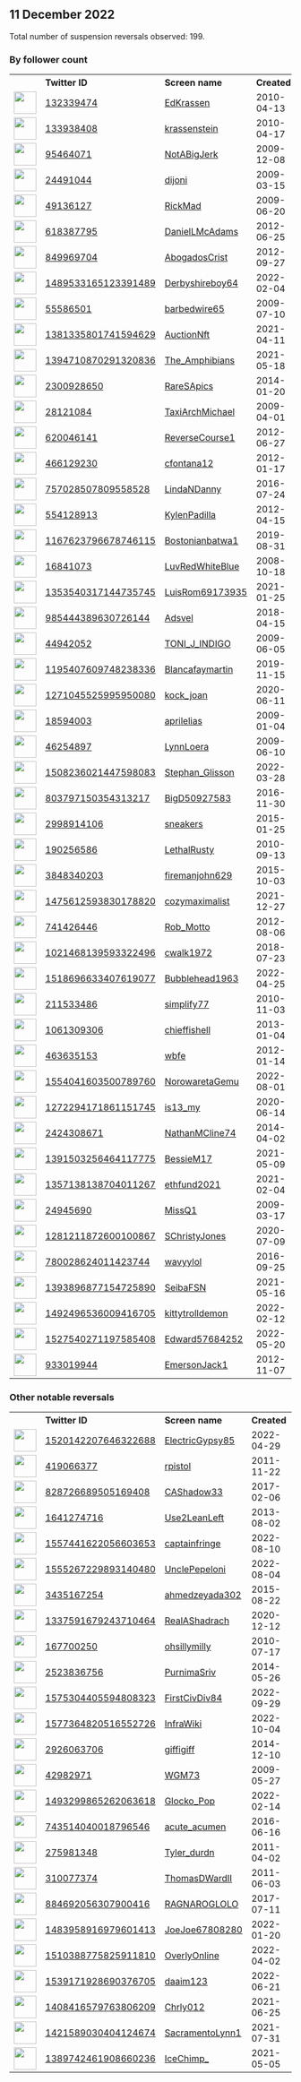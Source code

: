 
## 11 December 2022
Total number of suspension reversals observed: 199.

### By follower count
<table><tr><th></th><th align="left">Twitter ID</th><th align="left">Screen name</th>
<th align="left">Created</th><th align="left">Status</th><th align="left">Suspended</th><th align="left">Followers</th>
<tr><td><a href="https://pbs.twimg.com/profile_images/1114298154277646337/KNctEqK5_normal.jpg"><img src="https://pbs.twimg.com/profile_images/1114298154277646337/KNctEqK5_normal.jpg" width="40px" height="40px" align="center"/></a></td><td><a href="https://twitter.com/intent/user?user_id=132339474">132339474</a></td><td><a href="https://twitter.com/EdKrassen">EdKrassen</a></td><td>2010-04-13</td><td align="center"></td><td></td><td>862210</td></tr>
<tr><td><a href="https://pbs.twimg.com/profile_images/1114279145465360385/JemcDoLv_normal.png"><img src="https://pbs.twimg.com/profile_images/1114279145465360385/JemcDoLv_normal.png" width="40px" height="40px" align="center"/></a></td><td><a href="https://twitter.com/intent/user?user_id=133938408">133938408</a></td><td><a href="https://twitter.com/krassenstein">krassenstein</a></td><td>2010-04-17</td><td align="center"></td><td></td><td>632584</td></tr>
<tr><td><a href="https://pbs.twimg.com/profile_images/1504501781023399946/SJtj4kPC_normal.jpg"><img src="https://pbs.twimg.com/profile_images/1504501781023399946/SJtj4kPC_normal.jpg" width="40px" height="40px" align="center"/></a></td><td><a href="https://twitter.com/intent/user?user_id=95464071">95464071</a></td><td><a href="https://twitter.com/NotABigJerk">NotABigJerk</a></td><td>2009-12-08</td><td align="center"></td><td>2022-11-26</td><td>84685</td></tr>
<tr><td><a href="https://pbs.twimg.com/profile_images/1634740913422598147/0mhNwTQC_normal.jpg"><img src="https://pbs.twimg.com/profile_images/1634740913422598147/0mhNwTQC_normal.jpg" width="40px" height="40px" align="center"/></a></td><td><a href="https://twitter.com/intent/user?user_id=24491044">24491044</a></td><td><a href="https://twitter.com/dijoni">dijoni</a></td><td>2009-03-15</td><td align="center"></td><td>2022-11-28</td><td>48992</td></tr>
<tr><td><a href="https://pbs.twimg.com/profile_images/1625336578406072320/qKcS87FC_normal.jpg"><img src="https://pbs.twimg.com/profile_images/1625336578406072320/qKcS87FC_normal.jpg" width="40px" height="40px" align="center"/></a></td><td><a href="https://twitter.com/intent/user?user_id=49136127">49136127</a></td><td><a href="https://twitter.com/RickMad">RickMad</a></td><td>2009-06-20</td><td align="center"></td><td></td><td>45036</td></tr>
<tr><td><a href="https://pbs.twimg.com/profile_images/378800000215789176/3f51729a61d186c70a609e92118e75a4_normal.jpeg"><img src="https://pbs.twimg.com/profile_images/378800000215789176/3f51729a61d186c70a609e92118e75a4_normal.jpeg" width="40px" height="40px" align="center"/></a></td><td><a href="https://twitter.com/intent/user?user_id=618387795">618387795</a></td><td><a href="https://twitter.com/DanielLMcAdams">DanielLMcAdams</a></td><td>2012-06-25</td><td align="center"></td><td></td><td>30479</td></tr>
<tr><td><a href="https://pbs.twimg.com/profile_images/1582627409878294528/DSsoApu7_normal.jpg"><img src="https://pbs.twimg.com/profile_images/1582627409878294528/DSsoApu7_normal.jpg" width="40px" height="40px" align="center"/></a></td><td><a href="https://twitter.com/intent/user?user_id=849969704">849969704</a></td><td><a href="https://twitter.com/AbogadosCrist">AbogadosCrist</a></td><td>2012-09-27</td><td align="center"></td><td>2022-11-28</td><td>23213</td></tr>
<tr><td><a href="https://pbs.twimg.com/profile_images/1496472374992162816/bxqaMTAQ_normal.jpg"><img src="https://pbs.twimg.com/profile_images/1496472374992162816/bxqaMTAQ_normal.jpg" width="40px" height="40px" align="center"/></a></td><td><a href="https://twitter.com/intent/user?user_id=1489533165123391489">1489533165123391489</a></td><td><a href="https://twitter.com/Derbyshireboy64">Derbyshireboy64</a></td><td>2022-02-04</td><td align="center"></td><td>2022-12-06</td><td>12386</td></tr>
<tr><td><a href="https://pbs.twimg.com/profile_images/1632964254763712513/RN2XBiyY_normal.jpg"><img src="https://pbs.twimg.com/profile_images/1632964254763712513/RN2XBiyY_normal.jpg" width="40px" height="40px" align="center"/></a></td><td><a href="https://twitter.com/intent/user?user_id=55586501">55586501</a></td><td><a href="https://twitter.com/barbedwire65">barbedwire65</a></td><td>2009-07-10</td><td align="center"></td><td>2022-10-29</td><td>9956</td></tr>
<tr><td><a href="https://pbs.twimg.com/profile_images/1625145034327875584/U5SrYkZv_normal.jpg"><img src="https://pbs.twimg.com/profile_images/1625145034327875584/U5SrYkZv_normal.jpg" width="40px" height="40px" align="center"/></a></td><td><a href="https://twitter.com/intent/user?user_id=1381335801741594629">1381335801741594629</a></td><td><a href="https://twitter.com/AuctionNft">AuctionNft</a></td><td>2021-04-11</td><td align="center"></td><td>2022-12-02</td><td>8253</td></tr>
<tr><td><a href="https://pbs.twimg.com/profile_images/1622932879968817155/kH39ZjPM_normal.jpg"><img src="https://pbs.twimg.com/profile_images/1622932879968817155/kH39ZjPM_normal.jpg" width="40px" height="40px" align="center"/></a></td><td><a href="https://twitter.com/intent/user?user_id=1394710870291320836">1394710870291320836</a></td><td><a href="https://twitter.com/The_Amphibians">The_Amphibians</a></td><td>2021-05-18</td><td align="center">🚫</td><td>2022-12-03</td><td>7467</td></tr>
<tr><td><a href="https://pbs.twimg.com/profile_images/425165166544572416/BUyKGpJN_normal.jpeg"><img src="https://pbs.twimg.com/profile_images/425165166544572416/BUyKGpJN_normal.jpeg" width="40px" height="40px" align="center"/></a></td><td><a href="https://twitter.com/intent/user?user_id=2300928650">2300928650</a></td><td><a href="https://twitter.com/RareSApics">RareSApics</a></td><td>2014-01-20</td><td align="center"></td><td></td><td>7299</td></tr>
<tr><td><a href="https://pbs.twimg.com/profile_images/1602162723151806465/g1aPIo9k_normal.jpg"><img src="https://pbs.twimg.com/profile_images/1602162723151806465/g1aPIo9k_normal.jpg" width="40px" height="40px" align="center"/></a></td><td><a href="https://twitter.com/intent/user?user_id=28121084">28121084</a></td><td><a href="https://twitter.com/TaxiArchMichael">TaxiArchMichael</a></td><td>2009-04-01</td><td align="center"></td><td></td><td>6160</td></tr>
<tr><td><a href="https://pbs.twimg.com/profile_images/2373784359/8xyhr8dc3r6v2soptezu_normal.jpeg"><img src="https://pbs.twimg.com/profile_images/2373784359/8xyhr8dc3r6v2soptezu_normal.jpeg" width="40px" height="40px" align="center"/></a></td><td><a href="https://twitter.com/intent/user?user_id=620046141">620046141</a></td><td><a href="https://twitter.com/ReverseCourse1">ReverseCourse1</a></td><td>2012-06-27</td><td align="center"></td><td></td><td>6150</td></tr>
<tr><td><a href="https://pbs.twimg.com/profile_images/1635123844318113793/S2xr8a23_normal.jpg"><img src="https://pbs.twimg.com/profile_images/1635123844318113793/S2xr8a23_normal.jpg" width="40px" height="40px" align="center"/></a></td><td><a href="https://twitter.com/intent/user?user_id=466129230">466129230</a></td><td><a href="https://twitter.com/cfontana12">cfontana12</a></td><td>2012-01-17</td><td align="center">🚫</td><td>2022-12-08</td><td>5805</td></tr>
<tr><td><a href="https://pbs.twimg.com/profile_images/1324026887086067713/nx6OOdBz_normal.jpg"><img src="https://pbs.twimg.com/profile_images/1324026887086067713/nx6OOdBz_normal.jpg" width="40px" height="40px" align="center"/></a></td><td><a href="https://twitter.com/intent/user?user_id=757028507809558528">757028507809558528</a></td><td><a href="https://twitter.com/LindaNDanny">LindaNDanny</a></td><td>2016-07-24</td><td align="center"></td><td>2022-08-29</td><td>5561</td></tr>
<tr><td><a href="https://pbs.twimg.com/profile_images/2124749175/DSC00908E001_normal.JPG"><img src="https://pbs.twimg.com/profile_images/2124749175/DSC00908E001_normal.JPG" width="40px" height="40px" align="center"/></a></td><td><a href="https://twitter.com/intent/user?user_id=554128913">554128913</a></td><td><a href="https://twitter.com/KylenPadilla">KylenPadilla</a></td><td>2012-04-15</td><td align="center"></td><td>2022-12-06</td><td>5283</td></tr>
<tr><td><a href="https://pbs.twimg.com/profile_images/1167624051562561536/lIbQSZdv_normal.jpg"><img src="https://pbs.twimg.com/profile_images/1167624051562561536/lIbQSZdv_normal.jpg" width="40px" height="40px" align="center"/></a></td><td><a href="https://twitter.com/intent/user?user_id=1167623796678746115">1167623796678746115</a></td><td><a href="https://twitter.com/Bostonianbatwa1">Bostonianbatwa1</a></td><td>2019-08-31</td><td align="center"></td><td>2022-10-29</td><td>5032</td></tr>
<tr><td><a href="https://pbs.twimg.com/profile_images/795526017922146306/lpOLCqMI_normal.jpg"><img src="https://pbs.twimg.com/profile_images/795526017922146306/lpOLCqMI_normal.jpg" width="40px" height="40px" align="center"/></a></td><td><a href="https://twitter.com/intent/user?user_id=16841073">16841073</a></td><td><a href="https://twitter.com/LuvRedWhiteBlue">LuvRedWhiteBlue</a></td><td>2008-10-18</td><td align="center"></td><td></td><td>4860</td></tr>
<tr><td><a href="https://pbs.twimg.com/profile_images/1570923875869032448/s_Tj-UpS_normal.jpg"><img src="https://pbs.twimg.com/profile_images/1570923875869032448/s_Tj-UpS_normal.jpg" width="40px" height="40px" align="center"/></a></td><td><a href="https://twitter.com/intent/user?user_id=1353540317144735745">1353540317144735745</a></td><td><a href="https://twitter.com/LuisRom69173935">LuisRom69173935</a></td><td>2021-01-25</td><td align="center"></td><td>2022-11-09</td><td>4364</td></tr>
<tr><td><a href="https://pbs.twimg.com/profile_images/1569226627027984390/gFlhjptn_normal.jpg"><img src="https://pbs.twimg.com/profile_images/1569226627027984390/gFlhjptn_normal.jpg" width="40px" height="40px" align="center"/></a></td><td><a href="https://twitter.com/intent/user?user_id=985444389630726144">985444389630726144</a></td><td><a href="https://twitter.com/Adsvel">Adsvel</a></td><td>2018-04-15</td><td align="center"></td><td>2022-10-12</td><td>3995</td></tr>
<tr><td><a href="https://pbs.twimg.com/profile_images/1601724014568906752/B7-nPcT8_normal.jpg"><img src="https://pbs.twimg.com/profile_images/1601724014568906752/B7-nPcT8_normal.jpg" width="40px" height="40px" align="center"/></a></td><td><a href="https://twitter.com/intent/user?user_id=44942052">44942052</a></td><td><a href="https://twitter.com/TONI_J_INDIGO">TONI_J_INDIGO</a></td><td>2009-06-05</td><td align="center">🚫</td><td>2022-12-07</td><td>3818</td></tr>
<tr><td><a href="https://pbs.twimg.com/profile_images/1195408124225769472/5C3oBJzh_normal.jpg"><img src="https://pbs.twimg.com/profile_images/1195408124225769472/5C3oBJzh_normal.jpg" width="40px" height="40px" align="center"/></a></td><td><a href="https://twitter.com/intent/user?user_id=1195407609748238336">1195407609748238336</a></td><td><a href="https://twitter.com/Blancafaymartin">Blancafaymartin</a></td><td>2019-11-15</td><td align="center"></td><td></td><td>3680</td></tr>
<tr><td><a href="https://pbs.twimg.com/profile_images/1282296693145440257/MGkWnGgA_normal.jpg"><img src="https://pbs.twimg.com/profile_images/1282296693145440257/MGkWnGgA_normal.jpg" width="40px" height="40px" align="center"/></a></td><td><a href="https://twitter.com/intent/user?user_id=1271045525995950080">1271045525995950080</a></td><td><a href="https://twitter.com/kock_joan">kock_joan</a></td><td>2020-06-11</td><td align="center"></td><td>2022-10-29</td><td>2745</td></tr>
<tr><td><a href="https://pbs.twimg.com/profile_images/378800000105432596/d1f5a82d5313f5f4d1c9499cb963a579_normal.jpeg"><img src="https://pbs.twimg.com/profile_images/378800000105432596/d1f5a82d5313f5f4d1c9499cb963a579_normal.jpeg" width="40px" height="40px" align="center"/></a></td><td><a href="https://twitter.com/intent/user?user_id=18594003">18594003</a></td><td><a href="https://twitter.com/aprilelias">aprilelias</a></td><td>2009-01-04</td><td align="center"></td><td>2022-10-24</td><td>2630</td></tr>
<tr><td><a href="https://pbs.twimg.com/profile_images/1605325347586592768/BZ8g6i2s_normal.jpg"><img src="https://pbs.twimg.com/profile_images/1605325347586592768/BZ8g6i2s_normal.jpg" width="40px" height="40px" align="center"/></a></td><td><a href="https://twitter.com/intent/user?user_id=46254897">46254897</a></td><td><a href="https://twitter.com/LynnLoera">LynnLoera</a></td><td>2009-06-10</td><td align="center"></td><td></td><td>2547</td></tr>
<tr><td><a href="https://pbs.twimg.com/profile_images/1560438533873029120/rekxhn1L_normal.jpg"><img src="https://pbs.twimg.com/profile_images/1560438533873029120/rekxhn1L_normal.jpg" width="40px" height="40px" align="center"/></a></td><td><a href="https://twitter.com/intent/user?user_id=1508236021447598083">1508236021447598083</a></td><td><a href="https://twitter.com/Stephan_Glisson">Stephan_Glisson</a></td><td>2022-03-28</td><td align="center"></td><td>2022-10-29</td><td>2342</td></tr>
<tr><td><a href="https://pbs.twimg.com/profile_images/1238055036619575296/INc9DFs__normal.jpg"><img src="https://pbs.twimg.com/profile_images/1238055036619575296/INc9DFs__normal.jpg" width="40px" height="40px" align="center"/></a></td><td><a href="https://twitter.com/intent/user?user_id=803797150354313217">803797150354313217</a></td><td><a href="https://twitter.com/BigD50927583">BigD50927583</a></td><td>2016-11-30</td><td align="center"></td><td></td><td>2063</td></tr>
<tr><td><a href="https://pbs.twimg.com/profile_images/1578179827034726402/lzeDhO9M_normal.jpg"><img src="https://pbs.twimg.com/profile_images/1578179827034726402/lzeDhO9M_normal.jpg" width="40px" height="40px" align="center"/></a></td><td><a href="https://twitter.com/intent/user?user_id=2998914106">2998914106</a></td><td><a href="https://twitter.com/sneakers">sneakers</a></td><td>2015-01-25</td><td align="center"></td><td>2022-12-04</td><td>2033</td></tr>
<tr><td><a href="https://pbs.twimg.com/profile_images/1623270475358167040/9ZvV6aOe_normal.jpg"><img src="https://pbs.twimg.com/profile_images/1623270475358167040/9ZvV6aOe_normal.jpg" width="40px" height="40px" align="center"/></a></td><td><a href="https://twitter.com/intent/user?user_id=190256586">190256586</a></td><td><a href="https://twitter.com/LethalRusty">LethalRusty</a></td><td>2010-09-13</td><td align="center"></td><td>2022-10-09</td><td>1965</td></tr>
<tr><td><a href="https://pbs.twimg.com/profile_images/1215367763537145857/tToYQTmq_normal.jpg"><img src="https://pbs.twimg.com/profile_images/1215367763537145857/tToYQTmq_normal.jpg" width="40px" height="40px" align="center"/></a></td><td><a href="https://twitter.com/intent/user?user_id=3848340203">3848340203</a></td><td><a href="https://twitter.com/firemanjohn629">firemanjohn629</a></td><td>2015-10-03</td><td align="center"></td><td></td><td>1923</td></tr>
<tr><td><a href="https://pbs.twimg.com/profile_images/1612209912767025153/-7LlXiGa_normal.jpg"><img src="https://pbs.twimg.com/profile_images/1612209912767025153/-7LlXiGa_normal.jpg" width="40px" height="40px" align="center"/></a></td><td><a href="https://twitter.com/intent/user?user_id=1475612593830178820">1475612593830178820</a></td><td><a href="https://twitter.com/cozymaximalist">cozymaximalist</a></td><td>2021-12-27</td><td align="center"></td><td>2022-05-10</td><td>1903</td></tr>
<tr><td><a href="https://pbs.twimg.com/profile_images/1342819737072529408/DHnQRe-i_normal.jpg"><img src="https://pbs.twimg.com/profile_images/1342819737072529408/DHnQRe-i_normal.jpg" width="40px" height="40px" align="center"/></a></td><td><a href="https://twitter.com/intent/user?user_id=741426446">741426446</a></td><td><a href="https://twitter.com/Rob_Motto">Rob_Motto</a></td><td>2012-08-06</td><td align="center"></td><td></td><td>1811</td></tr>
<tr><td><a href="https://pbs.twimg.com/profile_images/1272521727453601793/TYa0yV6L_normal.jpg"><img src="https://pbs.twimg.com/profile_images/1272521727453601793/TYa0yV6L_normal.jpg" width="40px" height="40px" align="center"/></a></td><td><a href="https://twitter.com/intent/user?user_id=1021468139593322496">1021468139593322496</a></td><td><a href="https://twitter.com/cwalk1972">cwalk1972</a></td><td>2018-07-23</td><td align="center"></td><td></td><td>1787</td></tr>
<tr><td><a href="https://pbs.twimg.com/profile_images/1518997446902394882/nzHhfnID_normal.jpg"><img src="https://pbs.twimg.com/profile_images/1518997446902394882/nzHhfnID_normal.jpg" width="40px" height="40px" align="center"/></a></td><td><a href="https://twitter.com/intent/user?user_id=1518696633407619077">1518696633407619077</a></td><td><a href="https://twitter.com/Bubblehead1963">Bubblehead1963</a></td><td>2022-04-25</td><td align="center"></td><td>2022-10-20</td><td>1773</td></tr>
<tr><td><a href="https://pbs.twimg.com/profile_images/1291601544958418945/PH8Uu7_3_normal.jpg"><img src="https://pbs.twimg.com/profile_images/1291601544958418945/PH8Uu7_3_normal.jpg" width="40px" height="40px" align="center"/></a></td><td><a href="https://twitter.com/intent/user?user_id=211533486">211533486</a></td><td><a href="https://twitter.com/simplify77">simplify77</a></td><td>2010-11-03</td><td align="center"></td><td>2022-10-29</td><td>1646</td></tr>
<tr><td><a href="https://pbs.twimg.com/profile_images/1628877037506297856/ggiZ4Tcm_normal.jpg"><img src="https://pbs.twimg.com/profile_images/1628877037506297856/ggiZ4Tcm_normal.jpg" width="40px" height="40px" align="center"/></a></td><td><a href="https://twitter.com/intent/user?user_id=1061309306">1061309306</a></td><td><a href="https://twitter.com/chieffishell">chieffishell</a></td><td>2013-01-04</td><td align="center"></td><td></td><td>1645</td></tr>
<tr><td><a href="https://pbs.twimg.com/profile_images/1932820704/8KVc0lvF_normal"><img src="https://pbs.twimg.com/profile_images/1932820704/8KVc0lvF_normal" width="40px" height="40px" align="center"/></a></td><td><a href="https://twitter.com/intent/user?user_id=463635153">463635153</a></td><td><a href="https://twitter.com/wbfe">wbfe</a></td><td>2012-01-14</td><td align="center"></td><td>2022-07-13</td><td>1596</td></tr>
<tr><td><a href="https://pbs.twimg.com/profile_images/1554433861374844928/0QBfvicO_normal.jpg"><img src="https://pbs.twimg.com/profile_images/1554433861374844928/0QBfvicO_normal.jpg" width="40px" height="40px" align="center"/></a></td><td><a href="https://twitter.com/intent/user?user_id=1554041603500789760">1554041603500789760</a></td><td><a href="https://twitter.com/NorowaretaGemu">NorowaretaGemu</a></td><td>2022-08-01</td><td align="center"></td><td>2022-12-02</td><td>1573</td></tr>
<tr><td><a href="https://pbs.twimg.com/profile_images/1532422698432770048/8ip7iSaS_normal.jpg"><img src="https://pbs.twimg.com/profile_images/1532422698432770048/8ip7iSaS_normal.jpg" width="40px" height="40px" align="center"/></a></td><td><a href="https://twitter.com/intent/user?user_id=1272294171861151745">1272294171861151745</a></td><td><a href="https://twitter.com/is13_my">is13_my</a></td><td>2020-06-14</td><td align="center"></td><td>2022-10-29</td><td>1564</td></tr>
<tr><td><a href="https://pbs.twimg.com/profile_images/1176956026257596416/mO2T4HTn_normal.jpg"><img src="https://pbs.twimg.com/profile_images/1176956026257596416/mO2T4HTn_normal.jpg" width="40px" height="40px" align="center"/></a></td><td><a href="https://twitter.com/intent/user?user_id=2424308671">2424308671</a></td><td><a href="https://twitter.com/NathanMCline74">NathanMCline74</a></td><td>2014-04-02</td><td align="center"></td><td>2022-09-24</td><td>1523</td></tr>
<tr><td><a href="https://pbs.twimg.com/profile_images/1428368671362146304/2_Xm_5s9_normal.jpg"><img src="https://pbs.twimg.com/profile_images/1428368671362146304/2_Xm_5s9_normal.jpg" width="40px" height="40px" align="center"/></a></td><td><a href="https://twitter.com/intent/user?user_id=1391503256464117775">1391503256464117775</a></td><td><a href="https://twitter.com/BessieM17">BessieM17</a></td><td>2021-05-09</td><td align="center"></td><td>2022-10-19</td><td>1348</td></tr>
<tr><td><a href="https://pbs.twimg.com/profile_images/1437024305053765632/7q_vJNit_normal.jpg"><img src="https://pbs.twimg.com/profile_images/1437024305053765632/7q_vJNit_normal.jpg" width="40px" height="40px" align="center"/></a></td><td><a href="https://twitter.com/intent/user?user_id=1357138138704011267">1357138138704011267</a></td><td><a href="https://twitter.com/ethfund2021">ethfund2021</a></td><td>2021-02-04</td><td align="center"></td><td>2022-11-25</td><td>1328</td></tr>
<tr><td><a href="https://pbs.twimg.com/profile_images/940733468564172801/8BbHB1Ok_normal.jpg"><img src="https://pbs.twimg.com/profile_images/940733468564172801/8BbHB1Ok_normal.jpg" width="40px" height="40px" align="center"/></a></td><td><a href="https://twitter.com/intent/user?user_id=24945690">24945690</a></td><td><a href="https://twitter.com/MissQ1">MissQ1</a></td><td>2009-03-17</td><td align="center"></td><td></td><td>1299</td></tr>
<tr><td><a href="https://pbs.twimg.com/profile_images/1281215648526479361/qacc4uqp_normal.jpg"><img src="https://pbs.twimg.com/profile_images/1281215648526479361/qacc4uqp_normal.jpg" width="40px" height="40px" align="center"/></a></td><td><a href="https://twitter.com/intent/user?user_id=1281211872600100867">1281211872600100867</a></td><td><a href="https://twitter.com/SChristyJones">SChristyJones</a></td><td>2020-07-09</td><td align="center"></td><td></td><td>1275</td></tr>
<tr><td><a href="https://pbs.twimg.com/profile_images/1599402805382504448/nTtDJWUJ_normal.jpg"><img src="https://pbs.twimg.com/profile_images/1599402805382504448/nTtDJWUJ_normal.jpg" width="40px" height="40px" align="center"/></a></td><td><a href="https://twitter.com/intent/user?user_id=780028624011423744">780028624011423744</a></td><td><a href="https://twitter.com/wavyylol">wavyylol</a></td><td>2016-09-25</td><td align="center"></td><td>2022-09-14</td><td>1219</td></tr>
<tr><td><a href="https://pbs.twimg.com/profile_images/1515562174868951045/eKg3118u_normal.jpg"><img src="https://pbs.twimg.com/profile_images/1515562174868951045/eKg3118u_normal.jpg" width="40px" height="40px" align="center"/></a></td><td><a href="https://twitter.com/intent/user?user_id=1393896877154725890">1393896877154725890</a></td><td><a href="https://twitter.com/SeibaFSN">SeibaFSN</a></td><td>2021-05-16</td><td align="center"></td><td>2022-12-03</td><td>1146</td></tr>
<tr><td><a href="https://pbs.twimg.com/profile_images/1623871249712545792/cv4XzlrP_normal.jpg"><img src="https://pbs.twimg.com/profile_images/1623871249712545792/cv4XzlrP_normal.jpg" width="40px" height="40px" align="center"/></a></td><td><a href="https://twitter.com/intent/user?user_id=1492496536009416705">1492496536009416705</a></td><td><a href="https://twitter.com/kittytrolldemon">kittytrolldemon</a></td><td>2022-02-12</td><td align="center">👋</td><td>2022-12-07</td><td>1135</td></tr>
<tr><td><a href="https://pbs.twimg.com/profile_images/1571913203268870146/wUiml528_normal.jpg"><img src="https://pbs.twimg.com/profile_images/1571913203268870146/wUiml528_normal.jpg" width="40px" height="40px" align="center"/></a></td><td><a href="https://twitter.com/intent/user?user_id=1527540271197585408">1527540271197585408</a></td><td><a href="https://twitter.com/Edward57684252">Edward57684252</a></td><td>2022-05-20</td><td align="center"></td><td>2022-11-25</td><td>1094</td></tr>
<tr><td><a href="https://pbs.twimg.com/profile_images/1605784356882038785/pcB1eNtb_normal.png"><img src="https://pbs.twimg.com/profile_images/1605784356882038785/pcB1eNtb_normal.png" width="40px" height="40px" align="center"/></a></td><td><a href="https://twitter.com/intent/user?user_id=933019944">933019944</a></td><td><a href="https://twitter.com/EmersonJack1">EmersonJack1</a></td><td>2012-11-07</td><td align="center"></td><td>2022-08-05</td><td>1069</td></tr>
</table>

### Other notable reversals
<table><tr><th></th><th align="left">Twitter ID</th><th align="left">Screen name</th>
<th align="left">Created</th><th align="left">Status</th><th align="left">Suspended</th><th align="left">Followers</th>
<tr><td><a href="https://pbs.twimg.com/profile_images/1602484456442437632/LvMpy63J_normal.jpg"><img src="https://pbs.twimg.com/profile_images/1602484456442437632/LvMpy63J_normal.jpg" width="40px" height="40px" align="center"/></a></td><td><a href="https://twitter.com/intent/user?user_id=1520142207646322688">1520142207646322688</a></td><td><a href="https://twitter.com/ElectricGypsy85">ElectricGypsy85</a></td><td>2022-04-29</td><td align="center"></td><td>2022-12-03</td><td>347</td></tr>
<tr><td><a href="https://pbs.twimg.com/profile_images/1633722179421454341/9-dplELy_normal.png"><img src="https://pbs.twimg.com/profile_images/1633722179421454341/9-dplELy_normal.png" width="40px" height="40px" align="center"/></a></td><td><a href="https://twitter.com/intent/user?user_id=419066377">419066377</a></td><td><a href="https://twitter.com/rpistol">rpistol</a></td><td>2011-11-22</td><td align="center"></td><td>2022-12-03</td><td>77</td></tr>
<tr><td><a href="https://pbs.twimg.com/profile_images/830831972507328512/VcExBKtp_normal.jpg"><img src="https://pbs.twimg.com/profile_images/830831972507328512/VcExBKtp_normal.jpg" width="40px" height="40px" align="center"/></a></td><td><a href="https://twitter.com/intent/user?user_id=828726689505169408">828726689505169408</a></td><td><a href="https://twitter.com/CAShadow33">CAShadow33</a></td><td>2017-02-06</td><td align="center">🚫</td><td>2022-12-06</td><td>330</td></tr>
<tr><td><a href="https://pbs.twimg.com/profile_images/1632181928303689734/E6d2lghR_normal.jpg"><img src="https://pbs.twimg.com/profile_images/1632181928303689734/E6d2lghR_normal.jpg" width="40px" height="40px" align="center"/></a></td><td><a href="https://twitter.com/intent/user?user_id=1641274716">1641274716</a></td><td><a href="https://twitter.com/Use2LeanLeft">Use2LeanLeft</a></td><td>2013-08-02</td><td align="center"></td><td>2022-12-08</td><td>103</td></tr>
<tr><td><a href="https://pbs.twimg.com/profile_images/1635440450373910532/9rEBP2mv_normal.jpg"><img src="https://pbs.twimg.com/profile_images/1635440450373910532/9rEBP2mv_normal.jpg" width="40px" height="40px" align="center"/></a></td><td><a href="https://twitter.com/intent/user?user_id=1557441622056603653">1557441622056603653</a></td><td><a href="https://twitter.com/captainfringe">captainfringe</a></td><td>2022-08-10</td><td align="center"></td><td>2022-12-05</td><td>379</td></tr>
<tr><td><a href="https://pbs.twimg.com/profile_images/1555269218353963010/g1qyle3i_normal.jpg"><img src="https://pbs.twimg.com/profile_images/1555269218353963010/g1qyle3i_normal.jpg" width="40px" height="40px" align="center"/></a></td><td><a href="https://twitter.com/intent/user?user_id=1555267229893140480">1555267229893140480</a></td><td><a href="https://twitter.com/UnclePepeloni">UnclePepeloni</a></td><td>2022-08-04</td><td align="center"></td><td>2022-12-06</td><td>539</td></tr>
<tr><td><a href="https://pbs.twimg.com/profile_images/1597346144698384385/S4wTWFO1_normal.jpg"><img src="https://pbs.twimg.com/profile_images/1597346144698384385/S4wTWFO1_normal.jpg" width="40px" height="40px" align="center"/></a></td><td><a href="https://twitter.com/intent/user?user_id=3435167254">3435167254</a></td><td><a href="https://twitter.com/ahmedzeyada302">ahmedzeyada302</a></td><td>2015-08-22</td><td align="center"></td><td>2022-12-03</td><td>2</td></tr>
<tr><td><a href="https://pbs.twimg.com/profile_images/1630231810054451202/tcVAoGAo_normal.jpg"><img src="https://pbs.twimg.com/profile_images/1630231810054451202/tcVAoGAo_normal.jpg" width="40px" height="40px" align="center"/></a></td><td><a href="https://twitter.com/intent/user?user_id=1337591679243710464">1337591679243710464</a></td><td><a href="https://twitter.com/RealAShadrach">RealAShadrach</a></td><td>2020-12-12</td><td align="center"></td><td>2022-12-09</td><td>71</td></tr>
<tr><td><a href="https://pbs.twimg.com/profile_images/1610658304572928002/ZyjgvxVd_normal.jpg"><img src="https://pbs.twimg.com/profile_images/1610658304572928002/ZyjgvxVd_normal.jpg" width="40px" height="40px" align="center"/></a></td><td><a href="https://twitter.com/intent/user?user_id=167700250">167700250</a></td><td><a href="https://twitter.com/ohsillymilly">ohsillymilly</a></td><td>2010-07-17</td><td align="center"></td><td>2022-10-13</td><td>233</td></tr>
<tr><td><a href="https://pbs.twimg.com/profile_images/521438925844262912/MLSVwaXB_normal.jpeg"><img src="https://pbs.twimg.com/profile_images/521438925844262912/MLSVwaXB_normal.jpeg" width="40px" height="40px" align="center"/></a></td><td><a href="https://twitter.com/intent/user?user_id=2523836756">2523836756</a></td><td><a href="https://twitter.com/PurnimaSriv">PurnimaSriv</a></td><td>2014-05-26</td><td align="center"></td><td>2022-11-26</td><td>527</td></tr>
<tr><td><a href="https://pbs.twimg.com/profile_images/1575304645278318594/CDc62-P0_normal.jpg"><img src="https://pbs.twimg.com/profile_images/1575304645278318594/CDc62-P0_normal.jpg" width="40px" height="40px" align="center"/></a></td><td><a href="https://twitter.com/intent/user?user_id=1575304405594808323">1575304405594808323</a></td><td><a href="https://twitter.com/FirstCivDiv84">FirstCivDiv84</a></td><td>2022-09-29</td><td align="center">👋</td><td>2022-12-12</td><td>57</td></tr>
<tr><td><a href="https://pbs.twimg.com/profile_images/1590076207768420355/FyHjFKGD_normal.jpg"><img src="https://pbs.twimg.com/profile_images/1590076207768420355/FyHjFKGD_normal.jpg" width="40px" height="40px" align="center"/></a></td><td><a href="https://twitter.com/intent/user?user_id=1577364820516552726">1577364820516552726</a></td><td><a href="https://twitter.com/InfraWiki">InfraWiki</a></td><td>2022-10-04</td><td align="center"></td><td>2022-12-07</td><td>699</td></tr>
<tr><td><a href="https://abs.twimg.com/sticky/default_profile_images/default_profile_normal.png"><img src="https://abs.twimg.com/sticky/default_profile_images/default_profile_normal.png" width="40px" height="40px" align="center"/></a></td><td><a href="https://twitter.com/intent/user?user_id=2926063706">2926063706</a></td><td><a href="https://twitter.com/giffigiff">giffigiff</a></td><td>2014-12-10</td><td align="center"></td><td>2022-08-02</td><td>622</td></tr>
<tr><td><a href="https://pbs.twimg.com/profile_images/1615687039743152130/oQjlfm5W_normal.jpg"><img src="https://pbs.twimg.com/profile_images/1615687039743152130/oQjlfm5W_normal.jpg" width="40px" height="40px" align="center"/></a></td><td><a href="https://twitter.com/intent/user?user_id=42982971">42982971</a></td><td><a href="https://twitter.com/WGM73">WGM73</a></td><td>2009-05-27</td><td align="center"></td><td>2022-11-29</td><td>344</td></tr>
<tr><td><a href="https://pbs.twimg.com/profile_images/1504480867736948748/ctqhBNO1_normal.jpg"><img src="https://pbs.twimg.com/profile_images/1504480867736948748/ctqhBNO1_normal.jpg" width="40px" height="40px" align="center"/></a></td><td><a href="https://twitter.com/intent/user?user_id=1493299865262063618">1493299865262063618</a></td><td><a href="https://twitter.com/Glocko_Pop">Glocko_Pop</a></td><td>2022-02-14</td><td align="center"></td><td>2022-12-05</td><td>53</td></tr>
<tr><td><a href="https://pbs.twimg.com/profile_images/1511018643735433219/cctvZxRJ_normal.jpg"><img src="https://pbs.twimg.com/profile_images/1511018643735433219/cctvZxRJ_normal.jpg" width="40px" height="40px" align="center"/></a></td><td><a href="https://twitter.com/intent/user?user_id=743514040018796546">743514040018796546</a></td><td><a href="https://twitter.com/acute_acumen">acute_acumen</a></td><td>2016-06-16</td><td align="center"></td><td>2022-12-06</td><td>143</td></tr>
<tr><td><a href="https://pbs.twimg.com/profile_images/1363193509285519360/AAQuqJml_normal.jpg"><img src="https://pbs.twimg.com/profile_images/1363193509285519360/AAQuqJml_normal.jpg" width="40px" height="40px" align="center"/></a></td><td><a href="https://twitter.com/intent/user?user_id=275981348">275981348</a></td><td><a href="https://twitter.com/Tyler_durdn">Tyler_durdn</a></td><td>2011-04-02</td><td align="center"></td><td>2022-12-07</td><td>59</td></tr>
<tr><td><a href="https://abs.twimg.com/sticky/default_profile_images/default_profile_normal.png"><img src="https://abs.twimg.com/sticky/default_profile_images/default_profile_normal.png" width="40px" height="40px" align="center"/></a></td><td><a href="https://twitter.com/intent/user?user_id=310077374">310077374</a></td><td><a href="https://twitter.com/ThomasDWardII">ThomasDWardII</a></td><td>2011-06-03</td><td align="center"></td><td>2022-11-26</td><td>11</td></tr>
<tr><td><a href="https://pbs.twimg.com/profile_images/1526832939161600031/Yj9Chy1i_normal.jpg"><img src="https://pbs.twimg.com/profile_images/1526832939161600031/Yj9Chy1i_normal.jpg" width="40px" height="40px" align="center"/></a></td><td><a href="https://twitter.com/intent/user?user_id=884692056307900416">884692056307900416</a></td><td><a href="https://twitter.com/RAGNAROGLOLO">RAGNAROGLOLO</a></td><td>2017-07-11</td><td align="center"></td><td>2022-11-22</td><td>8</td></tr>
<tr><td><a href="https://pbs.twimg.com/profile_images/1488642637880078336/jQ4hQ0Bd_normal.jpg"><img src="https://pbs.twimg.com/profile_images/1488642637880078336/jQ4hQ0Bd_normal.jpg" width="40px" height="40px" align="center"/></a></td><td><a href="https://twitter.com/intent/user?user_id=1483958916979601413">1483958916979601413</a></td><td><a href="https://twitter.com/JoeJoe67808280">JoeJoe67808280</a></td><td>2022-01-20</td><td align="center"></td><td>2022-12-01</td><td>120</td></tr>
<tr><td><a href="https://pbs.twimg.com/profile_images/1510389446306324483/xHYBMC5D_normal.jpg"><img src="https://pbs.twimg.com/profile_images/1510389446306324483/xHYBMC5D_normal.jpg" width="40px" height="40px" align="center"/></a></td><td><a href="https://twitter.com/intent/user?user_id=1510388775825911810">1510388775825911810</a></td><td><a href="https://twitter.com/OverlyOnline">OverlyOnline</a></td><td>2022-04-02</td><td align="center"></td><td>2022-05-19</td><td>6</td></tr>
<tr><td><a href="https://pbs.twimg.com/profile_images/1539175148540002304/nnadzgCG_normal.jpg"><img src="https://pbs.twimg.com/profile_images/1539175148540002304/nnadzgCG_normal.jpg" width="40px" height="40px" align="center"/></a></td><td><a href="https://twitter.com/intent/user?user_id=1539171928690376705">1539171928690376705</a></td><td><a href="https://twitter.com/daaim123">daaim123</a></td><td>2022-06-21</td><td align="center"></td><td>2022-12-06</td><td>857</td></tr>
<tr><td><a href="https://pbs.twimg.com/profile_images/1416372009727049735/0a-bv0qV_normal.jpg"><img src="https://pbs.twimg.com/profile_images/1416372009727049735/0a-bv0qV_normal.jpg" width="40px" height="40px" align="center"/></a></td><td><a href="https://twitter.com/intent/user?user_id=1408416579763806209">1408416579763806209</a></td><td><a href="https://twitter.com/Chrly012">Chrly012</a></td><td>2021-06-25</td><td align="center"></td><td>2022-10-29</td><td>975</td></tr>
<tr><td><a href="https://pbs.twimg.com/profile_images/1606718431100899329/rjzjdpCR_normal.png"><img src="https://pbs.twimg.com/profile_images/1606718431100899329/rjzjdpCR_normal.png" width="40px" height="40px" align="center"/></a></td><td><a href="https://twitter.com/intent/user?user_id=1421589030404124674">1421589030404124674</a></td><td><a href="https://twitter.com/SacramentoLynn1">SacramentoLynn1</a></td><td>2021-07-31</td><td align="center">🚫</td><td>2022-11-30</td><td>3</td></tr>
<tr><td><a href="https://abs.twimg.com/sticky/default_profile_images/default_profile_normal.png"><img src="https://abs.twimg.com/sticky/default_profile_images/default_profile_normal.png" width="40px" height="40px" align="center"/></a></td><td><a href="https://twitter.com/intent/user?user_id=1389742461908660236">1389742461908660236</a></td><td><a href="https://twitter.com/IceChimp_">IceChimp_</a></td><td>2021-05-05</td><td align="center">🚫</td><td>2022-12-04</td><td>15</td></tr>
</table>
